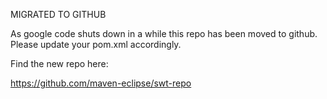 MIGRATED TO GITHUB

As google code shuts down in a while this repo has been moved to github. Please update your pom.xml accordingly.

Find the new repo here:

https://github.com/maven-eclipse/swt-repo